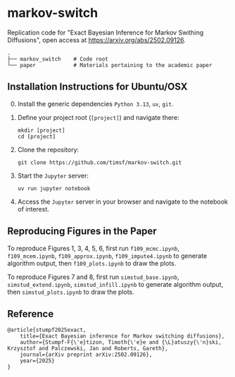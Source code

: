 # markov-switch

Replication code for "Exact Bayesian Inference for Markov Swithing Diffusions", open access at https://arxiv.org/abs/2502.09126.

    .
    ├── markov_switch    # Code root
    └── paper            # Materials pertaining to the academic paper


## Installation Instructions for Ubuntu/OSX

0. Install the generic dependencies `Python 3.13`, `uv`, `git`.

1. Define your project root (`[project]`) and navigate there:

    ```shell
    mkdir [project]
    cd [project]
    ```

2. Clone the repository:

    ```shell
    git clone https://github.com/timsf/markov-switch.git
    ```

3. Start the `Jupyter` server:

    ```shell
    uv run jupyter notebook
    ```

4. Access the `Jupyter` server in your browser and navigate to the notebook of interest.


## Reproducing Figures in the Paper

To reproduce Figures 1, 3, 4, 5, 6, first run `f109_mcmc.ipynb`, `f109_mcem.ipynb`, `f109_approx.ipynb`, `f109_impute4.ipynb` to generate algorithm output, then `f109_plots.ipynb` to draw the plots.

To reproduce Figures 7 and 8, first run `simstud_base.ipynb`, `simstud_extend.ipynb`, `simstud_infill.ipynb` to generate algorithm output, then `simstud_plots.ipynb` to draw the plots.


## Reference

    @article{stumpf2025exact,
        title={Exact Bayesian inference for Markov switching diffusions},
        author={Stumpf-F{\'e}tizon, Timoth{\'e}e and {\L}atuszy{\'n}ski, Krzysztof and Palczewski, Jan and Roberts, Gareth},
        journal={arXiv preprint arXiv:2502.09126},
        year={2025}
    }
